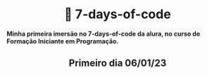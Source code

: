 **<h1 align=center> :ledger: 7-days-of-code</h1>**

**Minha primeira imersão no 7-days-of-code da alura, no curso de Formação Iniciante em Programação.**

<h2 align=center> Primeiro dia 06/01/23 </h2>
